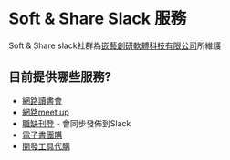 # Soft & Share Slack 服務
Soft & Share slack社群為[嵌藝創研軟體科技有限公司](https://softnshare.wordpress.com/關於/)所維護

## 目前提供哪些服務?
- [網路讀書會](https://softnshare.wordpress.com)
- [網路meet up](https://github.com/softnshare/meetups)
- [職缺刊登](https://softnshare.wordpress.com/職缺刊登/) - 會同步發佈到Slack 
- [電子書團購](https://www.facebook.com/groups/softnshareGroupBuy/)
- [開發工具代購](https://softnshare.wordpress.com/工具/)
